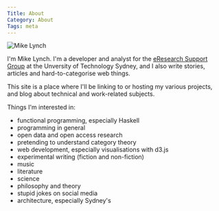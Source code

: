```yaml
---
Title: About
Category: About
Tags: meta
---
```

![Mike Lynch]({filename}/images/mike.jpg)

I'm Mike Lynch. I'm a developer and analyst for the [eResearch Support Group](https://eresearch.uts.edu.au/)
at the Unversity of Technology Sydney, and I also write stories,
articles and hard-to-categorise web things.

This site is a place where I'll be linking to or hosting my various projects, and blog about technical and work-related subjects.

Things I'm interested in:

* functional programming, especially Haskell
* programming in general
* open data and open access research
* pretending to understand category theory
* web development, especially visualisations with d3.js
* experimental writing (fiction and non-fiction)
* music
* literature
* science
* philosophy and theory
* stupid jokes on social media
* architecture, especially Sydney's



